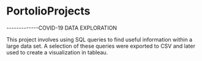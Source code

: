 # PortolioProjects

-------------COVID-19 DATA EXPLORATION

This project involves using SQL queries to find useful information within a large data set.  A selection of these queries were exported to CSV and later used to create a visualization in tableau.
